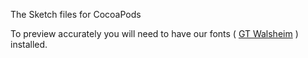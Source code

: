 The Sketch files for CocoaPods

To preview accurately you will need to have our fonts ( [GT Walsheim](http://grillitype.com/typefaces/gt-walsheim) ) installed.